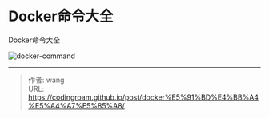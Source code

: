 # Docker命令大全


Docker命令大全

<!--more-->

![docker-command](https://bucket-typora-kw.oss-cn-beijing.aliyuncs.com/typora-image/docker-command.png)


---

> 作者: wang  
> URL: https://codingroam.github.io/post/docker%E5%91%BD%E4%BB%A4%E5%A4%A7%E5%85%A8/  


